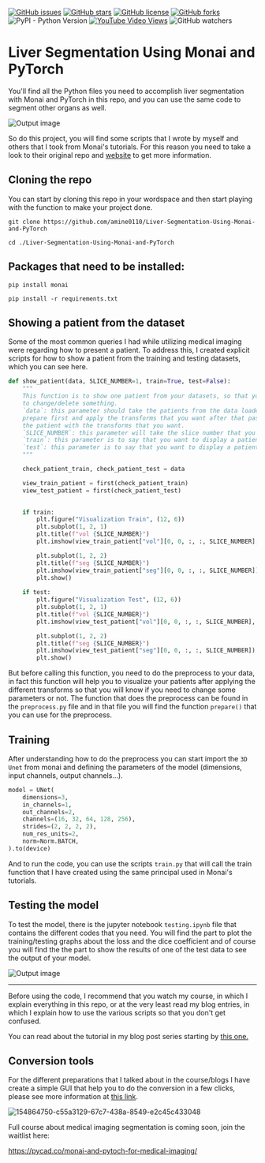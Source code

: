 [![GitHub issues](https://img.shields.io/github/issues/amine0110/Liver-Segmentation-Using-Monai-and-PyTorch)](https://github.com/amine0110/Liver-Segmentation-Using-Monai-and-PyTorch/issues) [![GitHub stars](https://img.shields.io/github/stars/amine0110/Liver-Segmentation-Using-Monai-and-PyTorch)](https://github.com/amine0110/Liver-Segmentation-Using-Monai-and-PyTorch/stargazers) [![GitHub license](https://img.shields.io/github/license/amine0110/Liver-Segmentation-Using-Monai-and-PyTorch)](https://github.com/amine0110/Liver-Segmentation-Using-Monai-and-PyTorch) [![GitHub forks](https://img.shields.io/github/forks/amine0110/Liver-Segmentation-Using-Monai-and-PyTorch)](https://github.com/amine0110/Liver-Segmentation-Using-Monai-and-PyTorch/network) ![PyPI - Python Version](https://img.shields.io/pypi/pyversions/torch) [![YouTube Video Views](https://img.shields.io/youtube/views/AU4KlXKKnac?style=social)](https://youtu.be/AU4KlXKKnac) ![GitHub watchers](https://img.shields.io/github/watchers/amine0110/Liver-Segmentation-Using-Monai-and-PyTorch?style=social)
# Liver Segmentation Using Monai and PyTorch
You'll find all the Python files you need to accomplish liver segmentation with Monai and PyTorch in this repo, and you can use the same code to segment other organs as well.

![Output image](https://github.com/amine0110/Liver-Segmentation-Using-Monai-and-PyTorch/blob/main/images/liver_segmentation.PNG)

So do this project, you will find some scripts that I wrote by myself and others that I took from Monai's tutorials. For this reason you need to take a look to their original repo and [website](https://monai.io/) to get more information.

## Cloning the repo
You can start by cloning this repo in your wordspace and then start playing with the function to make your project done.
```
git clone https://github.com/amine0110/Liver-Segmentation-Using-Monai-and-PyTorch
```
```
cd ./Liver-Segmentation-Using-Monai-and-PyTorch
```
## Packages that need to be installed:
```
pip install monai
```
```
pip install -r requirements.txt
```
## Showing a patient from the dataset
Some of the most common queries I had while utilizing medical imaging were regarding how to present a patient. To address this, I created explicit scripts for how to show a patient from the training and testing datasets, which you can see here.

```Python
def show_patient(data, SLICE_NUMBER=1, train=True, test=False):
    """
    This function is to show one patient from your datasets, so that you can si if the it is okay or you need 
    to change/delete something.
    `data`: this parameter should take the patients from the data loader, which means you need to can the function
    prepare first and apply the transforms that you want after that pass it to this function so that you visualize 
    the patient with the transforms that you want.
    `SLICE_NUMBER`: this parameter will take the slice number that you want to display/show
    `train`: this parameter is to say that you want to display a patient from the training data (by default it is true)
    `test`: this parameter is to say that you want to display a patient from the testing patients.
    """

    check_patient_train, check_patient_test = data

    view_train_patient = first(check_patient_train)
    view_test_patient = first(check_patient_test)

    
    if train:
        plt.figure("Visualization Train", (12, 6))
        plt.subplot(1, 2, 1)
        plt.title(f"vol {SLICE_NUMBER}")
        plt.imshow(view_train_patient["vol"][0, 0, :, :, SLICE_NUMBER], cmap="gray")

        plt.subplot(1, 2, 2)
        plt.title(f"seg {SLICE_NUMBER}")
        plt.imshow(view_train_patient["seg"][0, 0, :, :, SLICE_NUMBER])
        plt.show()
    
    if test:
        plt.figure("Visualization Test", (12, 6))
        plt.subplot(1, 2, 1)
        plt.title(f"vol {SLICE_NUMBER}")
        plt.imshow(view_test_patient["vol"][0, 0, :, :, SLICE_NUMBER], cmap="gray")

        plt.subplot(1, 2, 2)
        plt.title(f"seg {SLICE_NUMBER}")
        plt.imshow(view_test_patient["seg"][0, 0, :, :, SLICE_NUMBER])
        plt.show()

```

But before calling this function, you need to do the preprocess to your data, in fact this function will help you to visualize your patients after applying the different transforms so that you will know if you need to change some parameters or not.
The function that does the preprocess can be found in the `preprocess.py` file and in that file you will find the function `prepare()` that you can use for the preprocess.

## Training
After understanding how to do the preprocess you can start import the `3D Unet` from monai and defining the parameters of the model (dimensions, input channels, output channels...).

```Python
model = UNet(
    dimensions=3,
    in_channels=1,
    out_channels=2,
    channels=(16, 32, 64, 128, 256), 
    strides=(2, 2, 2, 2),
    num_res_units=2,
    norm=Norm.BATCH,
).to(device)
```

And to run the code, you can use the scripts `train.py` that will call the train function that I have created using the same principal used in Monai's tutorials.

## Testing the model
To test the model, there is the jupyter notebook `testing.ipynb` file that contains the different codes that you need. You will find the part to plot the training/testing graphs about the loss and the dice coefficient and of course you will find the the part to show the results of one of the test data to see the output of your model.

![Output image](https://github.com/amine0110/Liver-Segmentation-Using-Monai-and-PyTorch/blob/main/images/graphs.PNG)

----------------------------------------------------------------------------------------------------------------------------------
Before using the code, I recommend that you watch my course, in which I explain everything in this repo, or at the very least read my blog entries, in which I explain how to use the various scripts so that you don't get confused.

You can read about the tutorial in my blog post series starting by [this one.](https://pycad.co/liver-segmentation-part-1/)

## Conversion tools

For the different preparations that I talked about in the course/blogs I have create a simple GUI that help you to do the conversion in a few clicks, please see more information at [this link](https://pycad.co/pycad-convert/).

![154864750-c55a3129-67c7-438a-8549-e2c45c433048](https://user-images.githubusercontent.com/37108394/156251291-a0911b63-41b6-4c8a-820b-a9bfec5e452b.png)



Full course about medical imaging segmentation is coming soon, join the waitlist here:

https://pycad.co/monai-and-pytoch-for-medical-imaging/

